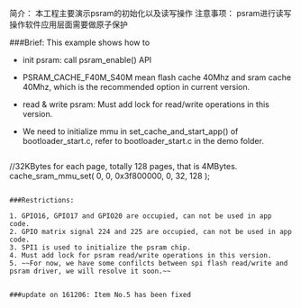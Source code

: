 简介：
	本工程主要演示psram的初始化以及读写操作
注意事项：
	psram进行读写操作软件应用层面需要做原子保护
	
	
###Brief:
This example shows how to 

* init psram: call psram_enable() API
* PSRAM_CACHE_F40M_S40M mean flash cache 40Mhz and sram cache 40Mhz, which is the recommended option in current version.
* read & write psram: Must add lock for read/write operations in this version.
*  We need to initialize mmu in set_cache_and_start_app() of bootloader_start.c, refer to bootloader_start.c in the demo folder. 

	```
//32KBytes for each page, totally 128 pages, that is 4MBytes.
cache_sram_mmu_set( 0, 0, 0x3f800000, 0, 32, 128 );
```

###Restrictions:

1. GPIO16, GPIO17 and GPIO20 are occupied, can not be used in app code.
2. GPIO matrix signal 224 and 225 are occupied, can not be used in app code. 
3. SPI1 is used to initialize the psram chip.
4. Must add lock for psram read/write operations in this version.
5. ~~For now, we have some confilcts between spi flash read/write and psram driver, we will resolve it soon.~~

   
###update on 161206: Item No.5 has been fixed
 

